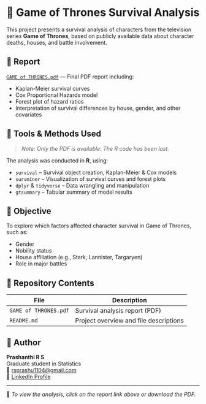 # 🐉 Game of Thrones Survival Analysis

This project presents a survival analysis of characters from the television series **Game of Thrones**, based on publicly available data about character deaths, houses, and battle involvement.

## 📄 Report

[`GAME of THRONES.pdf`](./GAME%20of%20THRONES.pdf) — Final PDF report including:

- Kaplan-Meier survival curves  
- Cox Proportional Hazards model  
- Forest plot of hazard ratios  
- Interpretation of survival differences by house, gender, and other covariates  

## 🧰 Tools & Methods Used

> *Note: Only the PDF is available. The R code has been lost.*

The analysis was conducted in **R**, using:

- `survival` – Survival object creation, Kaplan-Meier & Cox models  
- `survminer` – Visualization of survival curves and forest plots  
- `dplyr` & `tidyverse` – Data wrangling and manipulation  
- `gtsummary` – Tabular summary of model results  

## 🎯 Objective

To explore which factors affected character survival in Game of Thrones, such as:
- Gender  
- Nobility status  
- House affiliation (e.g., Stark, Lannister, Targaryen)  
- Role in major battles  

## 📁 Repository Contents

| File | Description |
|------|-------------|
| `GAME of THRONES.pdf` | Survival analysis report (PDF) |
| `README.md` | Project overview and file descriptions |

## 👤 Author

**Prashanthi R S**  
Graduate student in Statistics  
📧 [rsprashu1104@gmail.com](mailto:rsprashu1104@gmail.com)  
🔗 [LinkedIn Profile](https://www.linkedin.com/in/prashanthirs)

---

📌 *To view the analysis, click on the report link above or download the PDF.*
